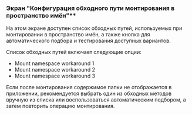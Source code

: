 ### Экран "Конфигурация обходного пути монтирования в пространство имён"**

На этом экране доступен список обходных путей, используемых при монтировании в пространство имён, а также кнопка для автоматического подбора и тестирования доступных вариантов.

Список обходных путей включает следующие опции:
- Mount namespace workaround 1
- Mount namespace workaround 2
- Mount namespace workaround 3

Если после монтирования содержимое папки не отображается в приложении, рекомендуется выбрать один из обходных методов вручную из списка или воспользоваться автоматическим подбором, а затем повторить операцию монтирования.